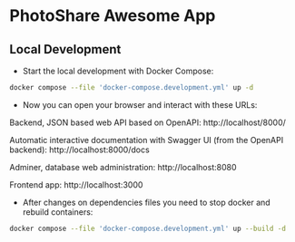 # PhotoShare Awesome App

## Local Development

* Start the local development with Docker Compose:

```bash
docker compose --file 'docker-compose.development.yml' up -d
```

* Now you can open your browser and interact with these URLs:

Backend, JSON based web API based on OpenAPI: http://localhost/8000/

Automatic interactive documentation with Swagger UI (from the OpenAPI backend): http://localhost:8000/docs

Adminer, database web administration: http://localhost:8080

Frontend app: http://localhost:3000

* After changes on dependencies files you need to stop docker and rebuild containers:

```bash
docker compose --file 'docker-compose.development.yml' up --build -d
```
